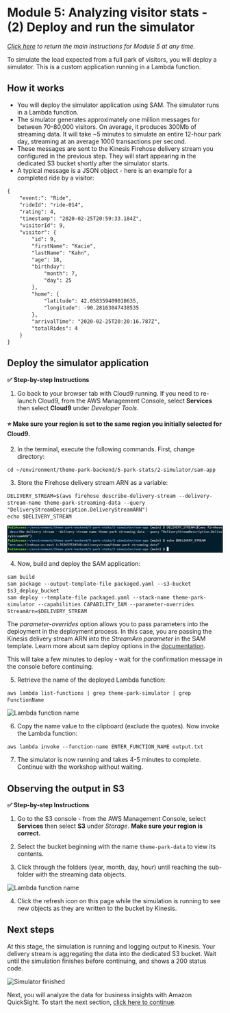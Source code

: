 # Module 5: Analyzing visitor stats - (2) Deploy and run the simulator

*[Click here](../README.md) to return the main instructions for Module 5 at any time.*

To simulate the load expected from a full park of visitors, you will deploy a simulator. This is a custom application running in a Lambda function.

## How it works

* You will deploy the simulator application using SAM. The simulator runs in a Lambda function.
* The simulator generates approximately one million messages for between 70-80,000 visitors. On average, it produces 300Mb of streaming data. It will take ~5 minutes to simulate an entire 12-hour park day, streaming at an average 1000 transactions per second.
* These messages are sent to the Kinesis Firehose delivery stream you configured in the previous step. They will start appearing in the dedicated S3 bucket shortly after the simulator starts.
* A typical message is a JSON object - here is an example for a completed ride by a visitor:

```
{
    "event:": "Ride",
    "rideId": "ride-014",
    "rating": 4,
    "timestamp": "2020-02-25T20:59:33.184Z",
    "visitorId": 9,
    "visitor": {
        "id": 9,
        "firstName": "Kacie",
        "lastName": "Kahn",
        "age": 18,
        "birthday":                      
            "month": 7,
            "day": 25
        },
        "home": {
            "latitude": 42.058359409010635,
            "longitude": -90.28163047438535
        },
        "arrivalTime": "2020-02-25T20:20:16.787Z",
        "totalRides": 4
    }
}
```
## Deploy the simulator application

**:white_check_mark: Step-by-step Instructions**

1. Go back to your browser tab with Cloud9 running. If you need to re-launch Cloud9, from the AWS Management Console, select **Services** then select **Cloud9** under *Developer Tools*.

#### :star: Make sure your region is set to the same region you initially selected for Cloud9.

2. In the terminal, execute the following commands. First, change directory:

```
cd ~/environment/theme-park-backend/5-park-stats/2-simulator/sam-app
```
3. Store the Firehose delivery stream ARN as a variable:
```
DELIVERY_STREAM=$(aws firehose describe-delivery-stream --delivery-stream-name theme-park-streaming-data --query "DeliveryStreamDescription.DeliveryStreamARN")
echo $DELIVERY_STREAM
```
![Delivery stream variable](../../images/5-2-delivery-stream-var.png)

4. Now, build and deploy the SAM application:
```
sam build
sam package --output-template-file packaged.yaml --s3-bucket $s3_deploy_bucket
sam deploy --template-file packaged.yaml --stack-name theme-park-simulator --capabilities CAPABILITY_IAM --parameter-overrides StreamArn=$DELIVERY_STREAM
```

The *parameter-overrides* option allows you to pass parameters into the deployment in the deployment process. In this case, you are passing the Kinesis delivery stream ARN into the *StreamArn parameter* in the SAM template. Learn more about sam deploy options in the [documentation](https://docs.aws.amazon.com/serverless-application-model/latest/developerguide/sam-cli-command-reference-sam-deploy.html).

This will take a few minutes to deploy - wait for the confirmation message in the console before continuing.

5. Retrieve the name of the deployed Lambda function:

```
aws lambda list-functions | grep theme-park-simulator | grep FunctionName
```
![Lambda function name](../../images/module5-2-simulator-getname.png)

6. Copy the name value to the clipboard (exclude the quotes). Now invoke the Lambda function:
```
aws lambda invoke --function-name ENTER_FUNCTION_NAME output.txt
```
7. The simulator is now running and takes 4-5 minutes to complete. Continue with the workshop without waiting.

## Observing the output in S3

**:white_check_mark: Step-by-step Instructions**

1. Go to the S3 console - from the AWS Management Console, select **Services** then select **S3** under *Storage*. **Make sure your region is correct.**

2. Select the bucket beginning with the name `theme-park-data` to view its contents. 

3. Click through the folders (year, month, day, hour) until reaching the sub-folder with the streaming data objects.

![Lambda function name](../../images/module5-2-simulator-s3.png)

4. Click the refresh icon on this page while the simulation is running to see new objects as they are written to the bucket by Kinesis.

## Next steps

At this stage, the simulation is running and logging output to Kinesis. Your delivery stream is aggregating the data into the dedicated S3 bucket. Wait until the simulation finishes before continuing, and shows a 200 status code.

![Simulator finished](../../images/module5-simulator-finished.png)

Next, you will analyze the data for business insights with Amazon QuickSight. To start the next section, [click here to continue](../3-quicksight/README.md).